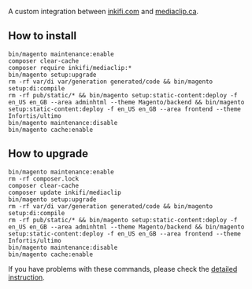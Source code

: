 A custom integration between [inkifi.com](https://inkifi.com) and [mediaclip.ca](https://www.mediaclip.ca).  

## How to install
```
bin/magento maintenance:enable
composer clear-cache
composer require inkifi/mediaclip:*
bin/magento setup:upgrade
rm -rf var/di var/generation generated/code && bin/magento setup:di:compile
rm -rf pub/static/* && bin/magento setup:static-content:deploy -f en_US en_GB --area adminhtml --theme Magento/backend && bin/magento setup:static-content:deploy -f en_US en_GB --area frontend --theme Infortis/ultimo
bin/magento maintenance:disable
bin/magento cache:enable
```

## How to upgrade
```
bin/magento maintenance:enable
rm -rf composer.lock
composer clear-cache
composer update inkifi/mediaclip
bin/magento setup:upgrade
rm -rf var/di var/generation generated/code && bin/magento setup:di:compile
rm -rf pub/static/* && bin/magento setup:static-content:deploy -f en_US en_GB --area adminhtml --theme Magento/backend && bin/magento setup:static-content:deploy -f en_US en_GB --area frontend --theme Infortis/ultimo
bin/magento maintenance:disable
bin/magento cache:enable
```

If you have problems with these commands, please check the [detailed instruction](https://mage2.pro/t/263).